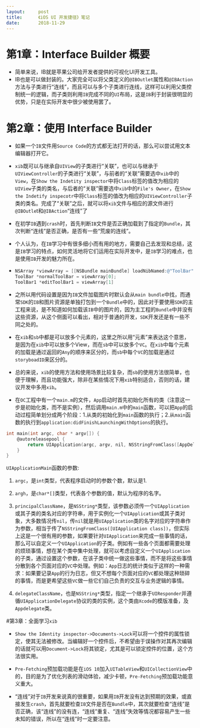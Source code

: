 ```yaml
---
layout:     post
title:      《iOS UI 开发捷径》笔记
date:       2018-11-29
---
```


# 第1章：Interface Builder 概要

- 简单来说，IB就是苹果公司给开发者提供的可视化UI开发工具。
- IB也是可以做封装的。大家完全可以将父类定义的`@IBOutlet`属性和`@IBAction`方法与子类进行“连线”，而且可以与多个子类进行连线，这样可以利用父类控制统一的逻辑，而子类则利用`IB`完成不同的`UI`布局，这是`IB`利于封装很明显的优势，只是在实际开发中很少被使用罢了。

# 第2章：使用 Interface Builder

- 如果一个`IB`文件用`Source Code`的方式都无法打开的话，那么可以尝试用文本编辑器打开它。

- `xib`既可以与继承自`UIView`的子类进行“关联”，也可以与继承于`UIViewController`的子类进行“关联”，与前者的“关联”需要选中`xib`中的`View`，在`Show the Indetity inspector`中将`Class`标签的值改为相应的`UIView`子类的类名，与后者的“关联”需要选中`xib`中的`File's Owner`，在`Show the Indetify inspecotr`中将`Class`标签的值改为相应的`UIViewController`子类的类名。完成了“关联”之后，就可以将`xib`文件与相应的源文件进行`@IBOutle`t和`@IBAction`“连线”了

- 在初学`IB`遇到`crash`时，首先判断`IB`文件是否正确加载到了指定的`Bundle`，其次判断“连线”是否正确，是否有一些“荒废的连线”。

- 个人认为，在`IB`学习中有很多细小而有用的地方，需要自己去发现和总结，这是`IB`学习的特点，如何灵活地将它们运用在实际开发中，是`IB`学习的难点，也是使用`IB`开发的魅力所在。

- ``````objective-c
  NSArray *viewArray = [[NSBundle mainBundle] loadNibNamed:@"ToolBar" owner:nil options:nil];
  ToolBar *normalToolBar = viewArray[0];
  ToolBar1 *editToolBar1 = viewArray[1]
  ``````

- 之所以用代码设置是因为`IB`文件加载图片时默认会从`main bundle`中找，而通常`SDK`的`IB`和图片资源是单独打包到一个`Bundle`中的，因此对于要使用`SDK`的主工程来说，是不知道如何加载该`IB`中的图片的，因为主工程的`Bundle`中并没有这些资源，从这个侧面可以看出，相对于普通的开发，`SDK`开发还是有一些不同之处的。

- 在`xib`和`sb`中都是可以放多个元素的，这里之所以用“元素”来表达这个意思，是因为在`xib`中可以放多个View，而在`sb`中可以放多个`VC`。在`xib`中每个元素的加载是通过返回的`Any`的顺序来区分的，而`sb`中每个`VC`的加载是通过`storyboadID`来区分的。
- 总的来说，`xib`的使用方法和使用场景比较复杂，而`sb`的使用方法很简单，也便于理解，而且功能强大，除非在某些情况下用`xib`特别适合，否则的话，建议开发中多用`xib`。

- 在`OC`工程中有一个`main.m`的文件，`App`启动时首先初始化所有的类（注意这一步是初始化类，而不是实例），然后调用`main.m`中的`main`函数，可以把`App`的启动过程简单划分成两个阶段：1.从类的初始化到`main`函数的执行；2.从`main`函数的执行到`application:didFinishLaunchingWithOptions`的执行。

```objective-c
int main(int argc, char * argv[]) {
    @autoreleasepool {
        return UIApplication(argc, argv, nil, NSStringFromClass([AppDelegate class]));
    }
}
```

`UIApplicationMain`函数的参数:

1. `argc`，是`int`类型，代表程序启动时的参数个数，默认是1.

2. `argh`，是`char*[]`类型，代表各个参数的值，默认为程序的名字。

3. `principalClassName`，是`NSString*`类型，该参数必须传一个`UIApplication`或其子类的类名对应的字符串，用于实例化一个`UIApplication`或其子类对象，大多数情况传`nil`，传`nil`就是用`UIApplication`类的名字对应的字符串作为参数，相当于传了`NSStringFromClass([UIApplication class])`，但实际上这是一个很有用的参数，如果要针对`UIApplication`来完成一些事情的话，那么可以自定义一个`UIApplication`的子类。例如有一些各个页面都需要处理的烦琐事情，想在某个类中集中处理，就可以考虑自定义一个`UIApplication`的子类，通过设置这个参数，在该子类中统一做这些事情，而不是将这些事情分散到各个页面对应的`VC`中处理。例如：`App`日志的统计类似于这样的一种需求：如果要记录`App`的行为日志，但又不想每个页面对应的`VC`都处理这种琐碎的事情，而是更希望这些`VC`做一些它们自己负责的交互与业务逻辑的事情。

4. `delegateClassName`，也是`NSString*`类型，指定一个继承于`UIResponder`并遵循`UIApplicationDelegate`协议的类的实例，这个类由`Xcode`的模版准备，及`Appdelegate`类。


#第3章：全面学习`xib`

- `Show the Identity inspector->Documents->Lock`可以将一个控件的属性锁定，使其无法被修改。当编辑好一个控件后，不希望由于误操作对其再次编辑的话就可以用`Document->Lock`将其锁定，尤其是可以锁定控件的位置，这个方法很实用。
- `Pre-Fetching`预加载功能是在`iOS 10`加入`UITableView`和`UICollectionView`中的，目的是为了优化列表的滑动体验，减少卡顿，`Pre-Fetching`预加载功能意义重大。

- “连线”对于`IB`开发来说真的很重要，如果用`IB`开发没有达到预期的效果，或直接发生`crash`，首先就要检查`IB`文件是否在`Bundle`中，其次就要检查“连线”是否正确，该“连线”的没有连，“连线”重复、“连线”失效等情况都容易产生一些未知的错误，所以在“连线”时一定要注意。